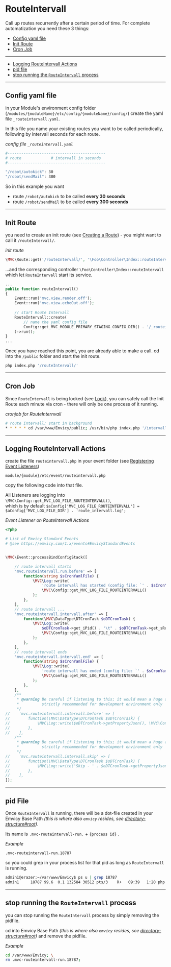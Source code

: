 
# RouteIntervall

Call up routes recurrently after a certain period of time. For complete automatization you need these 3 things:
- [Config yaml file](#Config-yaml-file)
- [Init Route](#Init-Route)
- [Cron Job](#Cron-Job)

---
 
- [Logging RouteIntervall Actions](#Logging-RouteIntervall-Actions)
- [pid file](#pidFile)
- [stop running the `RouteIntervall` process](#stop)

---

<a id="Config-yaml-file"></a>
## Config yaml file

in your Module's environment config folder (`/modules/{moduleName}/etc/config/{moduleName}/config/`) create the yaml file `_routeintervall.yaml`.

In this file you name your existing routes you want to be called periodically, following by intervall seconds for each route.

*config file `_routeintervall.yaml`*  
~~~bash
#-------------------------------------------
# route             # intervall in seconds
#-------------------------------------------

"/robot/autokick": 30
"/robot/sendMail": 300
~~~

So in this example you want 
- route `/robot/autokick` to be called **every 30 seconds**
- route `/robot/sendMail` to be called **every 300 seconds**

---

<a id="Init-Route"></a>
## Init Route 

you need to create an init route (see [Creating a Route](/1.x/routing#Creating-a-Route)) - you might want to call it `/routeIntervall/`.

_init route_  
~~~php
\MVC\Route::get('/routeIntervall/', '\Foo\Controller\Index::routeIntervall');
~~~

...and the corresponding controller `\Foo\Controller\Index::routeIntervall` which let `RouteIntervall` start its service.

~~~php
...
public function routeIntervall()
{
    Event::run('mvc.view.render.off');
    Event::run('mvc.view.echoOut.off');
    
    // start Route Intervall
    RouteIntervall::create(
        // name the yaml config file 
        Config::get_MVC_MODULE_PRIMARY_STAGING_CONFIG_DIR() . '/_routeintervall.yaml'
    )->run();
}
...
~~~

Once you have reached this point, you are already able to make a call.
cd into the `/public` folder and start the init route. 

~~~php
php index.php '/routeIntervall/'
~~~

---

<a id="Cron-Job"></a>
## Cron Job

Since `RouteIntervall` is being locked (see [Lock](/1.x/lock)), you can safely call the Init Route each minute via cron - there 
will only be one process of it running.

_cronjob for RouteInternvall_  
~~~bash
# route intervall; start in background
* * * * * cd /var/www/Emvicy/public; /usr/bin/php index.php '/intervall/' > /dev/null 2>/dev/null & echo $!
~~~

---

<a id="Logging-RouteIntervall-Actions"></a>
## Logging RouteIntervall Actions

create the file `routeintervall.php` in your event folder (see [Registering Event Listeners](/1.x/events#registering-event-listeners))

~~~
module/{module}/etc/event/routeintervall.php
~~~

copy the following code into that file.

All Listeners are logging into `\MVC\Config::get_MVC_LOG_FILE_ROUTEINTERVALL()`,  
which is by default `$aConfig['MVC_LOG_FILE_ROUTEINTERVALL'] = $aConfig['MVC_LOG_FILE_DIR'] . 'route_intervall.log';`

_Event Listener on RouteIntervall Actions_  
~~~php
<?php

# List of Emvicy Standard Events
# @see https://emvicy.com/1.x/events#EmvicyStandardEvents


\MVC\Event::processBindConfigStack([

    // route intervall starts
    'mvc.routeintervall.run.before' => [
        function(string $sCronYamlFile) {
            \MVC\Log::write(
                'route intervall has started (config file: `' . $sCronYamlFile . '`',
                \MVC\Config::get_MVC_LOG_FILE_ROUTEINTERVALL()
            );
        },
    ],
    // route intervall ...
    'mvc.routeintervall.intervall.after' => [
        function(\MVC\DataType\DTCronTask $oDTCronTask) {
            \MVC\Log::write(
                $oDTCronTask->get_iPid() . "\t" . $oDTCronTask->get_sRoute() . "\t" . $oDTCronTask->get_iIntervall(),
                \MVC\Config::get_MVC_LOG_FILE_ROUTEINTERVALL()
            );
        },
    ],
    // route intervall ends
    'mvc.routeintervall.intervall.end' => [
        function(string $sCronYamlFile) {
            \MVC\Log::write(
                'route intervall has ended (config file: `' . $sCronYamlFile . '`',
                \MVC\Config::get_MVC_LOG_FILE_ROUTEINTERVALL()
            );
        },
    ],
    /**
     * @warning Be careful if listening to this; it would mean a huge amount of continuous data flow
     *          strictly recommended for development environment only
     */
//    'mvc.routeintervall.intervall.before' => [
//        function(\MVC\DataType\DTCronTask $oDTCronTask) {
//            \MVC\Log::write($oDTCronTask->getPropertyJson(), \MVC\Config::get_MVC_LOG_FILE_ROUTEINTERVALL());
//        },
//    ],
    /**
     * @warning Be careful if listening to this; it would mean a huge amount of continuous data flow
     *          strictly recommended for development environment only
     */
//    'mvc.routeintervall.intervall.skip' => [
//        function(\MVC\DataType\DTCronTask $oDTCronTask) {
//            \MVC\Log::write('Skip - ' . $oDTCronTask->getPropertyJson(), \MVC\Config::get_MVC_LOG_FILE_ROUTEINTERVALL());
//        },
//    ],
]);
~~~

---

<a id="pidFile"></a>
## pid File

Once `RouteIntervall` is running, there will be a dot-file created in your Emvicy Base Path _(this is where also `emvicy` resides, see [directory-structure#root](/1.x/directory-structure#root))_.

Its name is `.mvc-routeintervall-run.` + `{process id}` .

_Example_  
~~~
.mvc-routeintervall-run.18787
~~~

so you could grep in your process list for that pid as long as `RouteIntervall` is running.

~~~bash
admin1@erazer:~/var/www/Emvicy$ ps u | grep 18787
admin1     18787 99.6  0.1 132584 30512 pts/3    R+   09:39   1:20 php index.php /routeIntervall/
~~~

---

<a id="stop"></a>
## stop running the `RouteIntervall` process

you can stop running the `RouteIntervall` process by simply removing the pidfile.

cd into Emvicy Base Path _(this is where also `emvicy` resides, see [directory-structure#root](/1.x/directory-structure#root))_ and remove the pidfile.

_Example_  
~~~bash
cd /var/www/Emvicy; \
rm .mvc-routeintervall-run.18787;
~~~



